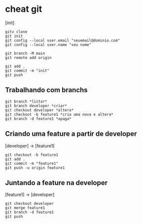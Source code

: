 # cheat git
[init]
```
gitv clone
git init
git config --local user.email "seuemail@dominio.com"
git config --local user.name "seu nome"
```
```
git branch -M main 
git remote add origin 
```
```
git add .
git commit -m "init"
git push
```

## Trabalhando com branchs 
```
git branch *listar*
git branch developer *criar*
git checkout developer *altera*
git checkout -b feature1 *cria uma nova e altera*
git branch -d feature1 *apaga*
```

## Criando uma feature a partir de developer
[developer] -> [feature1]
```
git checkout -b feature1
git add .
git commit -m "feature1"
git push -u origin feature1
```

## Juntando a feature na developer
[feature1] -> [developer]
```
git checkout developer
git merge feature1
git branch -d feature1
git push
``` 